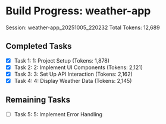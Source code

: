 # Build Progress: weather-app
Session: weather-app_20251005_220232
Total Tokens: 12,689

## Completed Tasks
- [x] Task 1: 1: Project Setup (Tokens: 1,878)
- [x] Task 2: 2: Implement UI Components (Tokens: 2,121)
- [x] Task 3: 3: Set Up API Interaction (Tokens: 2,162)
- [x] Task 4: 4: Display Weather Data (Tokens: 2,145)

## Remaining Tasks
- [ ] Task 5: 5: Implement Error Handling
